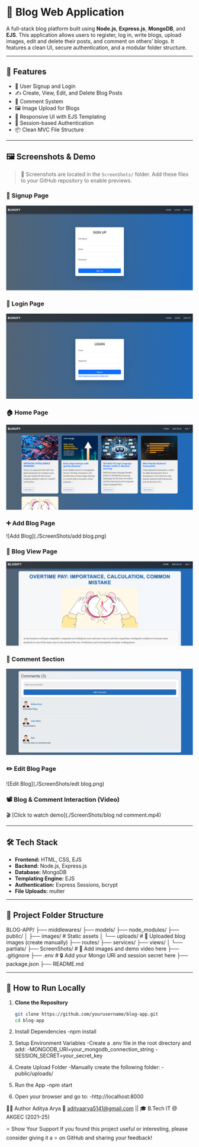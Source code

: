# 📝 Blog Web Application

A full-stack blog platform built using **Node.js**, **Express.js**, **MongoDB**, and **EJS**. This application allows users to register, log in, write blogs, upload images, edit and delete their posts, and comment on others’ blogs. It features a clean UI, secure authentication, and a modular folder structure.

---

## 🚀 Features

- 🔐 User Signup and Login
- ✍️ Create, View, Edit, and Delete Blog Posts
- 💬 Comment System
- 🖼️ Image Upload for Blogs
- 📱 Responsive UI with EJS Templating
- 🧠 Session-based Authentication
- 📦 Clean MVC File Structure

---

## 🖼️ Screenshots & Demo

> 📂 Screenshots are located in the `ScreenShots/` folder. Add these files to your GitHub repository to enable previews.

### 🔑 Signup Page  
![Signup Page](./ScreenShots/signup.png)

### 🔐 Login Page  
![Login Page](./ScreenShots/login.png)

### 🏠 Home Page  
![Home Page](./ScreenShots/home.png)

### ➕ Add Blog Page  
![Add Blog](./ScreenShots/add blog.png)

### 📄 Blog View Page  
![Blog Page](./ScreenShots/blog.png)

### 💬 Comment Section  
![Comment](./ScreenShots/comment.png)

### ✏️ Edit Blog Page  
![Edit Blog](./ScreenShots/edt blog.png)

### 📽️ Blog & Comment Interaction (Video)  
🎬 [Click to watch demo](./ScreenShots/blog nd comment.mp4)

---

## 🛠️ Tech Stack

- **Frontend:** HTML, CSS, EJS
- **Backend:** Node.js, Express.js
- **Database:** MongoDB
- **Templating Engine:** EJS
- **Authentication:** Express Sessions, bcrypt
- **File Uploads:** multer

---

## 📁 Project Folder Structure

BLOG-APP/
├── middlewares/
├── models/
├── node_modules/
├── public/
│ ├── images/ # Static assets
│ └── uploads/ # 📌 Uploaded blog images (create manually)
├── routes/
├── services/
├── views/
│ └── partials/
├── ScreenShots/ # 📸 Add images and demo video here
├── .gitignore
├── .env # 🔒 Add your Mongo URI and session secret here
├── package.json
├── README.md

---

## 🧪 How to Run Locally

1. **Clone the Repository**
   ```bash
   git clone https://github.com/yourusername/blog-app.git
   cd blog-app

2. Install Dependencies
   -npm install

3. Setup Environment Variables
   -Create a .env file in the root directory and add:
      -MONGODB_URI=your_mongodb_connection_string
      -SESSION_SECRET=your_secret_key

4. Create Upload Folder
   -Manually create the following folder:
      -public/uploads/

5. Run the App
   -npm start

6. Open your browser and go to:
   -http://localhost:8000

🙋‍♂️ Author
Aditya Arya
📧 adityaarya5141@gmail.com || 🎓 B.Tech IT @ AKGEC (2021–25)

⭐ Show Your Support
If you found this project useful or interesting, please consider giving it a ⭐ on GitHub and sharing your feedback!
   
